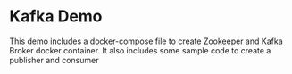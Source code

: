 # Kafka Demo

This demo includes a docker-compose file to create Zookeeper and Kafka Broker docker container. It also includes some sample code to create a publisher and consumer
